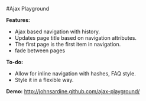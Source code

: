 #Ajax Playground



**Features:**

- Ajax based navigation with history.
- Updates page title based on navigation attributes.
- The first page is the first item in navigation.
- fade between pages



**To-do:**

- Allow for inline navigation with hashes, FAQ style.
- Style it in a flexible way.

**Demo:** <http://johnsardine.github.com/ajax-playground/>
